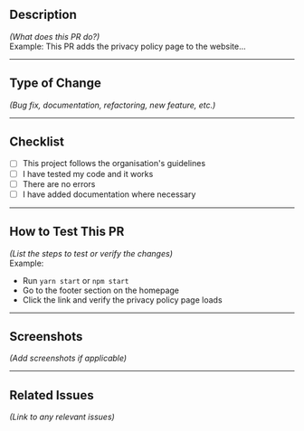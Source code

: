 ## Description  
*(What does this PR do?)*  
Example: This PR adds the privacy policy page to the website...

---

## Type of Change  
*(Bug fix, documentation, refactoring, new feature, etc.)*

---

## Checklist  
- [ ] This project follows the organisation's guidelines  
- [ ] I have tested my code and it works  
- [ ] There are no errors  
- [ ] I have added documentation where necessary  

---

## How to Test This PR  
*(List the steps to test or verify the changes)*  
Example:  
- Run `yarn start` or `npm start`  
- Go to the footer section on the homepage  
- Click the link and verify the privacy policy page loads  

---

## Screenshots  
*(Add screenshots if applicable)*  

---

## Related Issues  
*(Link to any relevant issues)*
